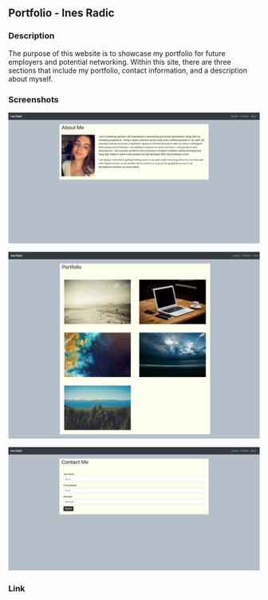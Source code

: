 ## Portfolio - Ines Radic

### Description

The purpose of this website is to showcase my portfolio for future employers and potential networking. Within this site, there are three sections that include my portfolio, contact information, and a description about myself.   

### Screenshots

![About Me Screenshot](https://github.com/inesr19/Responsive-Portfolio/blob/main/assets/images/aboutme.png)

![Portfolio Screenshot](https://github.com/inesr19/Responsive-Portfolio/blob/main/assets/images/Portfolio.png)

![Contact Screenshot](https://github.com/inesr19/Responsive-Portfolio/blob/main/assets/images/contact.png)

### Link